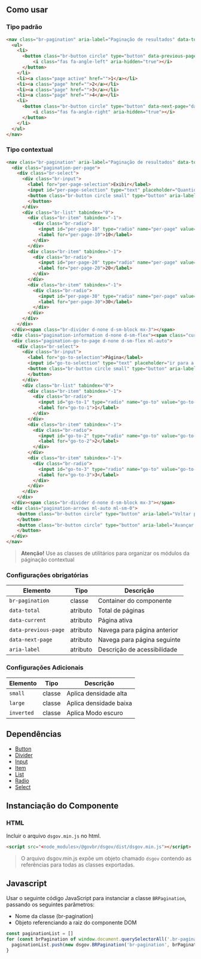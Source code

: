 [version]: # (10.0.4)

## Como usar

### Tipo padrão

```html
<nav class="br-pagination" aria-label="Paginação de resultados" data-total="4" data-current="1">
  <ul>
    <li>
      <button class="br-button circle" type="button" data-previous-page="data-previous-page" aria-label="Página anterior">
          <i class="fas fa-angle-left" aria-hidden="true"></i>
      </button>
    </li>
    <li><a class="page active" href="">1</a></li>
    <li><a class="page" href="">2</a></li>
    <li><a class="page" href="">3</a></li>
    <li><a class="page" href="">4</a></li>
    <li>
      <button class="br-button circle" type="button" data-next-page="data-next-page" aria-label="Página seguinte">
          <i class="fas fa-angle-right" aria-hidden="true"></i>
      </button>
    </li>
  </ul>
</nav>
```

### Tipo contextual

```html
<nav class="br-pagination" aria-label="Paginação de resultados" data-total="50" data-current="1" data-per-page="20">
  <div class="pagination-per-page">
    <div class="br-select">
      <div class="br-input">
        <label for="per-page-selection">Exibir</label>
        <input id="per-page-selection" type="text" placeholder="Quantidade de linhas"/>
        <button class="br-button circle small" type="button" aria-label="Exibir lista" tabindex="-1" data-trigger="data-trigger"><i class="fas fa-angle-down"></i>
        </button>
      </div>
      <div class="br-list" tabindex="0">
        <div class="br-item" tabindex="-1">
          <div class="br-radio">
            <input id="per-page-10" type="radio" name="per-page" value="per-page-10" checked="checked"/>
            <label for="per-page-10">10</label>
          </div>
        </div>
        <div class="br-item" tabindex="-1">
          <div class="br-radio">
            <input id="per-page-20" type="radio" name="per-page" value="per-page-20"/>
            <label for="per-page-20">20</label>
          </div>
        </div>
        <div class="br-item" tabindex="-1">
          <div class="br-radio">
            <input id="per-page-30" type="radio" name="per-page" value="per-page-30"/>
            <label for="per-page-30">30</label>
          </div>
        </div>
      </div>
    </div>
  </div><span class="br-divider d-none d-sm-block mx-3"></span>
  <div class="pagination-information d-none d-sm-flex"><span class="current">1</span>&ndash;<span class="per-page">20</span>&nbsp;de&nbsp;<span class="total">50</span>&nbsp;itens</div>
  <div class="pagination-go-to-page d-none d-sm-flex ml-auto">
    <div class="br-select">
      <div class="br-input">
        <label for="go-to-selection">Página</label>
        <input id="go-to-selection" type="text" placeholder="ir para a página"/>
        <button class="br-button circle small" type="button" aria-label="Exibir lista" tabindex="-1" data-trigger="data-trigger"><i class="fas fa-angle-down"></i>
        </button>
      </div>
      <div class="br-list" tabindex="0">
        <div class="br-item" tabindex="-1">
          <div class="br-radio">
            <input id="go-to-1" type="radio" name="go-to" value="go-to-1" checked="checked"/>
            <label for="go-to-1">1</label>
          </div>
        </div>
        <div class="br-item" tabindex="-1">
          <div class="br-radio">
            <input id="go-to-2" type="radio" name="go-to" value="go-to-2"/>
            <label for="go-to-2">2</label>
          </div>
        </div>
        <div class="br-item" tabindex="-1">
          <div class="br-radio">
            <input id="go-to-3" type="radio" name="go-to" value="go-to-3"/>
            <label for="go-to-3">3</label>
          </div>
        </div>
      </div>
    </div>
  </div><span class="br-divider d-none d-sm-block mx-3"></span>
  <div class="pagination-arrows ml-auto ml-sm-0">
    <button class="br-button circle" type="button" aria-label="Voltar página"><i class="fas fa-angle-left" aria-hidden="true"></i>
    </button>
    <button class="br-button circle" type="button" aria-label="Avançar página"><i class="fas fa-angle-right" aria-hidden="true"></i>
    </button>
  </div>
</nav>
```

> **Atenção!** Use as classes de utilitários para organizar os módulos da páginação contextual

### Configurações obrigatórias

| Elemento             | Tipo     | Descrição                   |
| -------------------- | -------- | --------------------------- |
| `br-pagination`      | classe   | Container do componente     |
| `data-total`         | atributo | Total de páginas            |
| `data-current`       | atributo | Página ativa                |
| `data-previous-page` | atributo | Navega para página anterior |
| `data-next-page`     | atributo | Navega para página seguinte |
| `aria-label`         | atributo | Descrição de acessibilidade |

### Configurações Adicionais

| Elemento   | Tipo   | Descrição              |
| ---------- | ------ | ---------------------- |
| `small`    | classe | Aplica densidade alta  |
| `large`    | classe | Aplica densidade baixa |
| `inverted` | classe | Aplica Modo escuro     |

## Dependências

- [Button](/ds/components/button)
- [Divider](/ds/components/divider)
- [Input](/ds/components/input)
- [Item](/ds/components/item)
- [List](/ds/components/list)
- [Radio](/ds/components/radio)
- [Select](/ds/components/select)

## Instanciação do Componente

### HTML

Incluir o arquivo `dsgov.min.js` no html.

```html
<script src="<node_modules>/@govbr/dsgov/dist/dsgov.min.js"></script>
```

> O arquivo dsgov.min.js expõe um objeto chamado `dsgov` contendo as referências para todas as classes exportadas.

## Javascript

Usar o seguinte código JavaScript para instanciar a classe `BRPagination`, passando os seguintes parâmetros:

- Nome da classe (br-pagination)
- Objeto referenciando a raiz do componente DOM

```javascript
const paginationList = []
for (const brPagination of window.document.querySelectorAll('.br-pagination')) {
  paginationList.push(new dsgov.BRPagination('br-pagination', brPagination))
}
```
